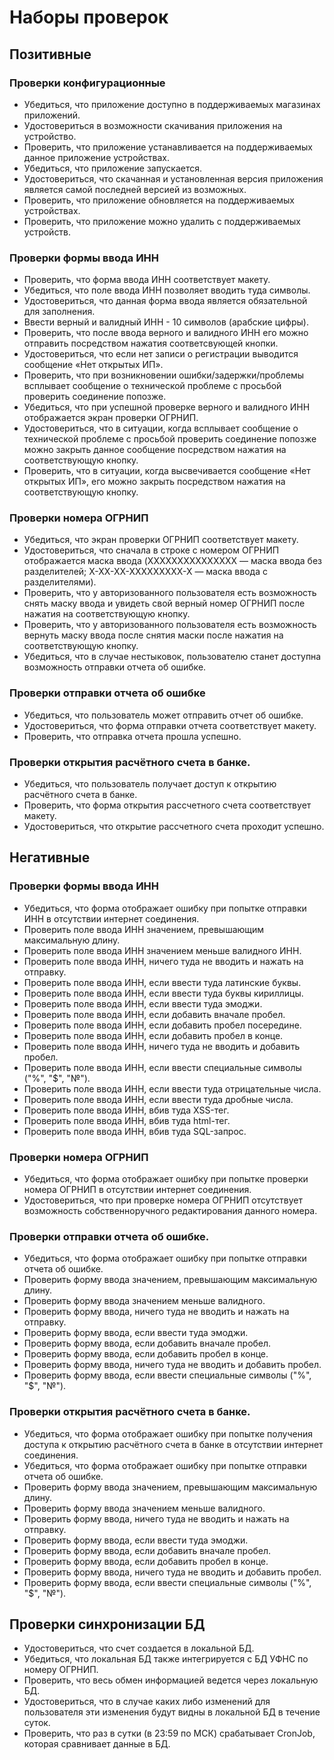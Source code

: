 
# Наборы проверок

## Позитивные 

### Проверки конфигурационные
* Убедиться, что приложение доступно в поддерживаемых магазинах приложений.
* Удостовериться в возможности скачивания приложения на устройство.
* Проверить, что приложение устанавливается на поддерживаемых данное приложение устройствах.
* Убедиться, что приложение запускается.
* Удостовериться, что скачанная и установленная версия приложения является самой последней версией из возможных.
* Проверить, что приложение обновляется на поддерживаемых устройствах.
* Проверить, что приложение можно удалить с поддерживаемых устройств.

### Проверки формы ввода ИНН
* Проверить, что форма ввода ИНН соответствует макету.
* Убедиться, что поле ввода ИНН позволяет вводить туда символы.
* Удостовериться, что данная форма ввода является обязательной для заполнения.
* Ввести верный и валидный ИНН - 10 символов (арабские цифры).
* Проверить, что после ввода верного и валидного ИНН его можно отправить посредством нажатия соответсвующей кнопки. 
* Удостовериться, что если нет записи о регистрации выводится сообщение «Нет открытых ИП».
* Проверить, что при возникновении ошибки/задержки/проблемы всплывает сообщение о технической проблеме с просьбой проверить соединение попозже.
* Убедиться, что при успешной проверке верного и валидного ИНН отображается экран проверки ОГРНИП.
* Удостовериться, что в ситуации, когда всплывает сообщение о технической проблеме с просьбой проверить соединение попозже можно закрыть данное сообщение посредством нажатия на соответствующую кнопку.
* Проверить, что в ситуации, когда высвечивается сообщение «Нет открытых ИП», его можно закрыть посредством нажатия на соответствующую кнопку.

### Проверки номера ОГРНИП
* Убедиться, что экран проверки ОГРНИП соответствует макету.
* Удостовериться, что сначала в строке с номером ОГРНИП отображается маска ввода (XXXXXXXXXXXXXXX — маска ввода без разделителей; X-XX-XX-XXXXXXXXX-X — маска ввода с разделителями).
* Проверить, что у авторизованного пользователя есть возможность снять маску ввода и увидеть свой верный номер ОГРНИП после нажатия на соответствующую кнопку.
* Проверить, что у авторизованного пользователя есть возможность вернуть маску ввода после снятия маски после нажатия на соответствующую кнопку.
* Убедиться, что в случае нестыковок, пользователю станет доступна возможность отправки отчета об ошибке.

### Проверки отправки отчета об ошибке
* Убедиться, что пользователь может отправить отчет об ошибке.
* Удостовериться, что форма отправки отчета соответствует макету.
* Проверить, что отправка отчета прошла успешно.

### Проверки открытия расчётного счета в банке.
* Убедиться, что пользователь получает доступ к открытию расчётного счета в банке.
* Проверить, что форма открытия рассчетного счета соответствует макету.
* Удостовериться, что открытие рассчетного счета проходит успешно.

## Негативные

### Проверки формы ввода ИНН
* Убедиться, что форма отображает ошибку при попытке отправки ИНН в отсутствии интернет соединения.
* Проверить поле ввода ИНН значением, превышающим максимальную длину.
* Проверить поле ввода ИНН значением меньше валидного ИНН.
* Проверить поле ввода ИНН, ничего туда не вводить и нажать на отправку.  
* Проверить поле ввода ИНН, если ввести туда латинские буквы.
* Проверить поле ввода ИНН, если ввести туда буквы кириллицы.
* Проверить поле ввода ИНН, если ввести туда эмоджи.
* Проверить поле ввода ИНН, если добавить вначале пробел.
* Проверить поле ввода ИНН, если добавить пробел посередине.
* Проверить поле ввода ИНН, если добавить пробел в конце.
* Проверить поле ввода ИНН, ничего туда не вводить и добавить пробел.
* Проверить поле ввода ИНН, если ввести специальные символы ("%", "$", "№").
* Проверить поле ввода ИНН, если ввести туда отрицательные числа.
* Проверить поле ввода ИНН, если ввести туда дробные числа.
* Проверить поле ввода ИНН, вбив туда XSS-тег.
* Проверить поле ввода ИНН, вбив туда html-тег.
* Проверить поле ввода ИНН, вбив туда SQL-запрос.

### Проверки номера ОГРНИП
* Убедиться, что форма отображает ошибку при попытке проверки номера ОГРНИП в отсутствии интернет соединения.
* Удостовериться, что при проверке номера ОГРНИП отсутствует возможность собственноручного редактирования данного номера.

### Проверки отправки отчета об ошибке.
* Убедиться, что форма отображает ошибку при попытке отправки отчета об ошибке.
* Проверить форму ввода значением, превышающим максимальную длину.
* Проверить форму ввода значением меньше валидного.
* Проверить форму ввода, ничего туда не вводить и нажать на отправку.
* Проверить форму ввода, если ввести туда эмоджи.
* Проверить форму ввода, если добавить вначале пробел.
* Проверить форму ввода, если добавить пробел в конце.
* Проверить форму ввода, ничего туда не вводить и добавить пробел.
* Проверить форму ввода, если ввести специальные символы ("%", "$", "№").

### Проверки открытия расчётного счета в банке.
* Убедиться, что форма отображает ошибку при попытке получения доступа к открытию расчётного счета в банке в отсутствии интернет соединения.
* Убедиться, что форма отображает ошибку при попытке отправки отчета об ошибке.
* Проверить форму ввода значением, превышающим максимальную длину.
* Проверить форму ввода значением меньше валидного.
* Проверить форму ввода, ничего туда не вводить и нажать на отправку.
* Проверить форму ввода, если ввести туда эмоджи.
* Проверить форму ввода, если добавить вначале пробел.
* Проверить форму ввода, если добавить пробел в конце.
* Проверить форму ввода, ничего туда не вводить и добавить пробел.
* Проверить форму ввода, если ввести специальные символы ("%", "$", "№").
 

## Проверки синхронизации БД
* Удостовериться, что счет создается в локальной БД.
* Убедиться, что локальная БД также интегрируется с БД УФНС по номеру ОГРНИП.
* Проверить, что весь обмен информацией ведется через локальную БД.
* Удостовериться, что в случае каких либо изменений для пользователя эти изменения будут видны в локальной БД в течение суток.
* Проверить, что раз в сутки (в 23:59 по МСК) срабатывает CronJob, которая сравнивает данные в БД.